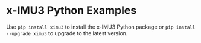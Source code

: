 # x-IMU3 Python Examples

Use `pip install ximu3` to install the x-IMU3 Python package or `pip install --upgrade ximu3` to upgrade to the latest version.
